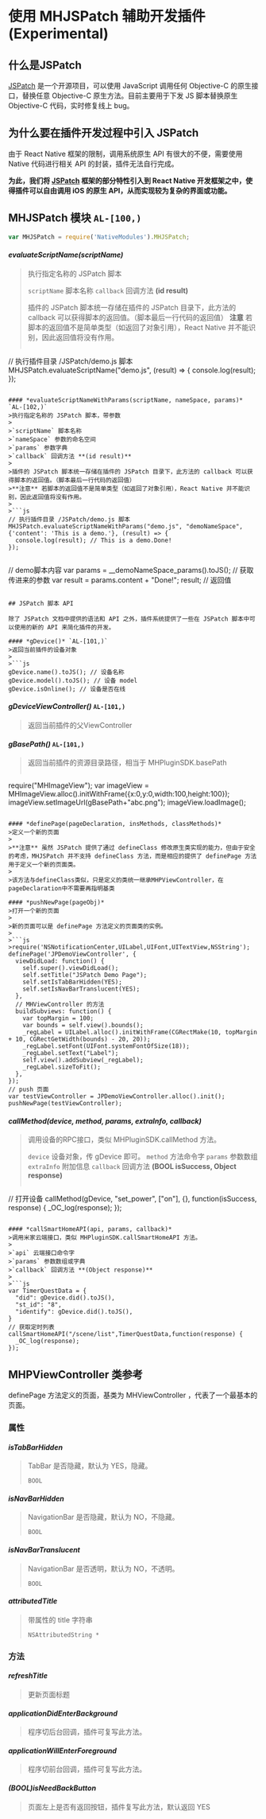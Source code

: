 # 使用 MHJSPatch 辅助开发插件 (Experimental)

## 什么是JSPatch

[JSPatch](http://jspatch.com) 是一个开源项目，可以使用 JavaScript 调用任何 Objective-C 的原生接口，替换任意 Objective-C 原生方法。目前主要用于下发 JS 脚本替换原生 Objective-C 代码，实时修复线上 bug。

## 为什么要在插件开发过程中引入 JSPatch

由于 React Native 框架的限制，调用系统原生 API 有很大的不便，需要使用 Native 代码进行相关 API 的封装，插件无法自行完成。

**为此，我们将 [JSPatch](http://jspatch.com) 框架的部分特性引入到 React Native 开发框架之中，使得插件可以自由调用 iOS 的原生 API，从而实现较为复杂的界面或功能。**

## MHJSPatch 模块 `AL-[100,)`

```js
var MHJSPatch = require('NativeModules').MHJSPatch;
```

#### *evaluateScriptName(scriptName)*
>执行指定名称的 JSPatch 脚本
>
>`scriptName` 脚本名称
>`callback` 回调方法 **(id result)**
>
>插件的 JSPatch 脚本统一存储在插件的 JSPatch 目录下，此方法的 callback 可以获得脚本的返回值。（脚本最后一行代码的返回值）
>**注意** 若脚本的返回值不是简单类型（如返回了对象引用），React Native 并不能识别，因此返回值将没有作用。
>
>```js
// 执行插件目录 /JSPatch/demo.js 脚本
MHJSPatch.evaluateScriptName("demo.js", (result) => {
  console.log(result);
});
```

#### *evaluateScriptNameWithParams(scriptName, nameSpace, params)* `AL-[102,)`
>执行指定名称的 JSPatch 脚本，带参数
>
>`scriptName` 脚本名称
>`nameSpace` 参数的命名空间
>`params` 参数字典
>`callback` 回调方法 **(id result)**
>
>插件的 JSPatch 脚本统一存储在插件的 JSPatch 目录下，此方法的 callback 可以获得脚本的返回值。（脚本最后一行代码的返回值）
>**注意** 若脚本的返回值不是简单类型（如返回了对象引用），React Native 并不能识别，因此返回值将没有作用。
>
>```js
// 执行插件目录 /JSPatch/demo.js 脚本
MHJSPatch.evaluateScriptNameWithParams("demo.js", "demoNameSpace", {'content': 'This is a demo.'}, (result) => {
  console.log(result); // This is a demo.Done!
});
```
>
>```js
// demo脚本内容
var params = __demoNameSpace_params().toJS(); // 获取传进来的参数
var result = params.content + "Done!";
result; // 返回值
```

## JSPatch 脚本 API

除了 JSPatch 文档中提供的语法和 API 之外，插件系统提供了一些在 JSPatch 脚本中可以使用的新的 API 来简化插件的开发。

#### *gDevice()* `AL-[101,)`
>返回当前插件的设备对象
>
>```js
gDevice.name().toJS(); // 设备名称
gDevice.model().toJS(); // 设备 model
gDevice.isOnline(); // 设备是否在线
```

#### *gDeviceViewController()* `AL-[101,)`
>返回当前插件的父ViewController

#### *gBasePath()* `AL-[101,)`
>返回当前插件的资源目录路径，相当于 MHPluginSDK.basePath
>
>```js
require("MHImageView");
var imageView = MHImageView.alloc().initWithFrame({x:0,y:0,width:100,height:100});
imageView.setImageUrl(gBasePath+"abc.png");
imageView.loadImage();
```

#### *definePage(pageDeclaration, insMethods, classMethods)*
>定义一个新的页面
>
>**注意** 虽然 JSPatch 提供了通过 defineClass 修改原生类实现的能力，但由于安全的考虑，MHJSPatch 并不支持 defineClass 方法，而是相应的提供了 definePage 方法用于定义一个新的页面类。
>
>该方法与defineClass类似，只是定义的类统一继承MHPViewController，在pageDeclaration中不需要再指明基类

#### *pushNewPage(pageObj)*
>打开一个新的页面
>
>新的页面可以是 definePage 方法定义的页面类的实例。
>
>```js
>require('NSNotificationCenter,UILabel,UIFont,UITextView,NSString');
definePage('JPDemoViewController', {
  viewDidLoad: function() {
    self.super().viewDidLoad();
    self.setTitle("JSPatch Demo Page");
    self.setIsTabBarHidden(YES);
    self.setIsNavBarTranslucent(YES);
  },
  // MHViewController 的方法 
  buildSubviews: function() {
    var topMargin = 100;
    var bounds = self.view().bounds();
    _regLabel = UILabel.alloc().initWithFrame(CGRectMake(10, topMargin + 10, CGRectGetWidth(bounds) - 20, 20));
    _regLabel.setFont(UIFont.systemFontOfSize(18));
    _regLabel.setText("Label");
    self.view().addSubview(_regLabel);
    _regLabel.sizeToFit();
  },
});
// push 页面
var testViewController = JPDemoViewController.alloc().init();
pushNewPage(testViewController);
```

#### *callMethod(device, method, params, extraInfo, callback)*
>调用设备的RPC接口，类似 MHPluginSDK.callMethod 方法。
>
>`device` 设备对象，传 gDevice 即可。
>`method` 方法命令字
>`params` 参数数组
>`extraInfo` 附加信息
>`callback` 回调方法 **(BOOL isSuccess, Object response)**
>
>```js
// 打开设备
callMethod(gDevice, "set_power", ["on"], {}, function(isSuccess, response) {
  _OC_log(response);
}); 
```

#### *callSmartHomeAPI(api, params, callback)*
>调用米家云端接口，类似 MHPluginSDK.callSmartHomeAPI 方法。
>
>`api` 云端接口命令字
>`params` 参数数组或字典
>`callback` 回调方法 **(Object response)**
>
>```js
var TimerQuestData = {
  "did": gDevice.did().toJS(),
  "st_id": "8",
  "identify": gDevice.did().toJS(),
}
// 获取定时列表
callSmartHomeAPI("/scene/list",TimerQuestData,function(response) {
  _OC_log(response);
});
```

## MHPViewController 类参考

definePage 方法定义的页面，基类为 MHViewController ，代表了一个最基本的页面。

### 属性

#### *isTabBarHidden* 
>TabBar 是否隐藏，默认为 YES，隐藏。
>
>`BOOL`

#### *isNavBarHidden*
>NavigationBar 是否隐藏，默认为 NO，不隐藏。
>
>`BOOL`

#### *isNavBarTranslucent*
>NavigationBar 是否透明，默认为 NO，不透明。
>
>`BOOL`

#### *attributedTitle*
>带属性的 title 字符串
>
>`NSAttributedString *`

### 方法

#### *refreshTitle*
>更新页面标题

#### *applicationDidEnterBackground*
>程序切后台回调，插件可复写此方法。

#### *applicationWillEnterForeground*
>程序切前台回调，插件可复写此方法。

#### *(BOOL)isNeedBackButton*
>页面左上是否有返回按钮，插件复写此方法，默认返回 YES

